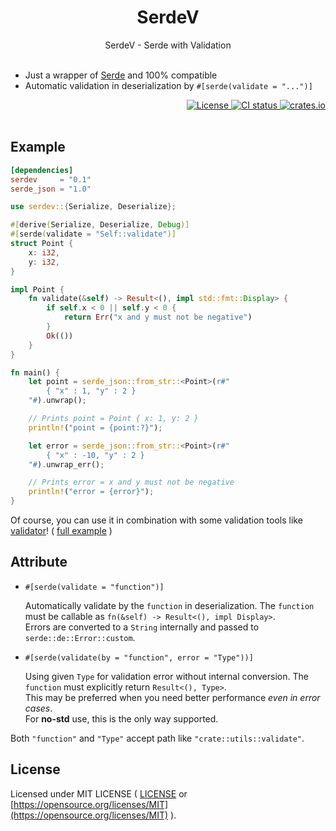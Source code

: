 <div align="center">
    <h1>SerdeV</h1>
    SerdeV - Serde with Validation
</div>

<br>

- Just a wrapper of <a href="https://github.com/serde-rs/serde" target="_blank">Serde</a> and 100% compatible
- Automatic validation in deserialization by `#[serde(validate = "...")]`

<div align="right">
    <a href="https://github.com/ohkami-rs/serdev/blob/main/LICENSE" target="_blank">
        <img alt="License" src="https://img.shields.io/crates/l/ohkami.svg" />
    </a>
    <a href="https://github.com/ohkami-rs/serdev/actions" target="_blank">
        <img alt="CI status" src="https://github.com/ohkami-rs/serdev/actions/workflows/CI.yml/badge.svg"/>
    </a>
    <a href="https://crates.io/crates/serdev" target="_blank">
        <img alt="crates.io" src="https://img.shields.io/crates/v/serdev" />
    </a>
</div>

<br>

## Example

```toml
[dependencies]
serdev     = "0.1"
serde_json = "1.0"
```

```rust
use serdev::{Serialize, Deserialize};

#[derive(Serialize, Deserialize, Debug)]
#[serde(validate = "Self::validate")]
struct Point {
    x: i32,
    y: i32,
}

impl Point {
    fn validate(&self) -> Result<(), impl std::fmt::Display> {
        if self.x < 0 || self.y < 0 {
            return Err("x and y must not be negative")
        }
        Ok(())
    }
}

fn main() {
    let point = serde_json::from_str::<Point>(r#"
        { "x" : 1, "y" : 2 }
    "#).unwrap();

    // Prints point = Point { x: 1, y: 2 }
    println!("point = {point:?}");

    let error = serde_json::from_str::<Point>(r#"
        { "x" : -10, "y" : 2 }
    "#).unwrap_err();

    // Prints error = x and y must not be negative
    println!("error = {error}");
}
```

Of course, you can use it in combination with some validation tools like <a href="https://crates.io/crates/validator" target="_blank">validator</a>! ( <a href="https://github.com/ohkami-rs/serdev/blob/main/examples/examples/validator.rs" target="_blank">full example</a> )


## Attribute

- `#[serde(validate = "function")]`

  Automatically validate by the `function` in deserialization. The `function` must be callable as `fn(&self) -> Result<(), impl Display>`.\
  Errors are converted to a `String` internally and passed to `serde::de::Error::custom`.

- `#[serde(validate(by = "function", error = "Type"))]`

  Using given `Type` for validation error without internal conversion. The `function` must explicitly return `Result<(), Type>`.\
  This may be preferred when you need better performance _even in error cases_.\
  For **no-std** use, this is the only way supported.

Both `"function"` and `"Type"` accept path like `"crate::utils::validate"`.


## License

Licensed under MIT LICENSE ( [LICENSE](https://github.com/ohkami-rs/serdev/blob/main/LICENSE) or [https://opensource.org/licenses/MIT](https://opensource.org/licenses/MIT) ).
